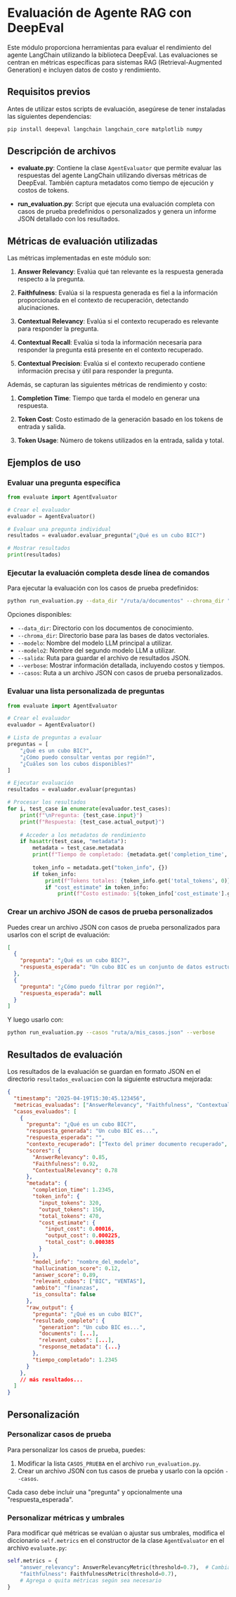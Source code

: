 # Evaluación de Agente RAG con DeepEval

Este módulo proporciona herramientas para evaluar el rendimiento del agente LangChain utilizando la biblioteca DeepEval. Las evaluaciones se centran en métricas específicas para sistemas RAG (Retrieval-Augmented Generation) e incluyen datos de costo y rendimiento.

## Requisitos previos

Antes de utilizar estos scripts de evaluación, asegúrese de tener instaladas las siguientes dependencias:

```bash
pip install deepeval langchain langchain_core matplotlib numpy
```

## Descripción de archivos

- **evaluate.py**: Contiene la clase `AgentEvaluator` que permite evaluar las respuestas del agente LangChain utilizando diversas métricas de DeepEval. También captura metadatos como tiempo de ejecución y costos de tokens.
  
- **run_evaluation.py**: Script que ejecuta una evaluación completa con casos de prueba predefinidos o personalizados y genera un informe JSON detallado con los resultados.

## Métricas de evaluación utilizadas

Las métricas implementadas en este módulo son:

1. **Answer Relevancy**: Evalúa qué tan relevante es la respuesta generada respecto a la pregunta.

2. **Faithfulness**: Evalúa si la respuesta generada es fiel a la información proporcionada en el contexto de recuperación, detectando alucinaciones.

3. **Contextual Relevancy**: Evalúa si el contexto recuperado es relevante para responder la pregunta.

4. **Contextual Recall**: Evalúa si toda la información necesaria para responder la pregunta está presente en el contexto recuperado.

5. **Contextual Precision**: Evalúa si el contexto recuperado contiene información precisa y útil para responder la pregunta.

Además, se capturan las siguientes métricas de rendimiento y costo:

1. **Completion Time**: Tiempo que tarda el modelo en generar una respuesta.

2. **Token Cost**: Costo estimado de la generación basado en los tokens de entrada y salida.

3. **Token Usage**: Número de tokens utilizados en la entrada, salida y total.

## Ejemplos de uso

### Evaluar una pregunta específica

```python
from evaluate import AgentEvaluator

# Crear el evaluador
evaluador = AgentEvaluator()

# Evaluar una pregunta individual
resultados = evaluador.evaluar_pregunta("¿Qué es un cubo BIC?")

# Mostrar resultados
print(resultados)
```

### Ejecutar la evaluación completa desde línea de comandos

Para ejecutar la evaluación con los casos de prueba predefinidos:

```bash
python run_evaluation.py --data_dir "/ruta/a/documentos" --chroma_dir "/ruta/a/base/chroma" --modelo "nombre_modelo" --verbose
```

Opciones disponibles:

- `--data_dir`: Directorio con los documentos de conocimiento.
- `--chroma_dir`: Directorio base para las bases de datos vectoriales.
- `--modelo`: Nombre del modelo LLM principal a utilizar.
- `--modelo2`: Nombre del segundo modelo LLM a utilizar.
- `--salida`: Ruta para guardar el archivo de resultados JSON.
- `--verbose`: Mostrar información detallada, incluyendo costos y tiempos.
- `--casos`: Ruta a un archivo JSON con casos de prueba personalizados.

### Evaluar una lista personalizada de preguntas

```python
from evaluate import AgentEvaluator

# Crear el evaluador
evaluador = AgentEvaluator()

# Lista de preguntas a evaluar
preguntas = [
    "¿Qué es un cubo BIC?",
    "¿Cómo puedo consultar ventas por región?",
    "¿Cuáles son los cubos disponibles?"
]

# Ejecutar evaluación
resultados = evaluador.evaluar(preguntas)

# Procesar los resultados
for i, test_case in enumerate(evaluador.test_cases):
    print(f"\nPregunta: {test_case.input}")
    print(f"Respuesta: {test_case.actual_output}")
    
    # Acceder a los metadatos de rendimiento
    if hasattr(test_case, "metadata"):
        metadata = test_case.metadata
        print(f"Tiempo de completado: {metadata.get('completion_time', 0):.4f} segundos")
        
        token_info = metadata.get("token_info", {})
        if token_info:
            print(f"Tokens totales: {token_info.get('total_tokens', 0)}")
            if "cost_estimate" in token_info:
                print(f"Costo estimado: ${token_info['cost_estimate'].get('total_cost', 0):.6f}")
```

### Crear un archivo JSON de casos de prueba personalizados

Puedes crear un archivo JSON con casos de prueba personalizados para usarlos con el script de evaluación:

```json
[
  {
    "pregunta": "¿Qué es un cubo BIC?",
    "respuesta_esperada": "Un cubo BIC es un conjunto de datos estructurados que incluye información sobre..."
  },
  {
    "pregunta": "¿Cómo puedo filtrar por región?",
    "respuesta_esperada": null
  }
]
```

Y luego usarlo con:

```bash
python run_evaluation.py --casos "ruta/a/mis_casos.json" --verbose
```

## Resultados de evaluación

Los resultados de la evaluación se guardan en formato JSON en el directorio `resultados_evaluacion` con la siguiente estructura mejorada:

```json
{
  "timestamp": "2025-04-19T15:30:45.123456",
  "metricas_evaluadas": ["AnswerRelevancy", "Faithfulness", "ContextualRelevancy"],
  "casos_evaluados": [
    {
      "pregunta": "¿Qué es un cubo BIC?",
      "respuesta_generada": "Un cubo BIC es...",
      "respuesta_esperada": "",
      "contexto_recuperado": ["Texto del primer documento recuperado", "Texto del segundo documento..."],
      "scores": {
        "AnswerRelevancy": 0.85,
        "Faithfulness": 0.92,
        "ContextualRelevancy": 0.78
      },
      "metadata": {
        "completion_time": 1.2345,
        "token_info": {
          "input_tokens": 320,
          "output_tokens": 150,
          "total_tokens": 470,
          "cost_estimate": {
            "input_cost": 0.00016,
            "output_cost": 0.000225,
            "total_cost": 0.000385
          }
        },
        "model_info": "nombre_del_modelo",
        "hallucination_score": 0.12,
        "answer_score": 0.89,
        "relevant_cubos": ["BIC", "VENTAS"],
        "ambito": "finanzas",
        "is_consulta": false
      },
      "raw_output": {
        "pregunta": "¿Qué es un cubo BIC?",
        "resultado_completo": {
          "generation": "Un cubo BIC es...",
          "documents": [...],
          "relevant_cubos": [...],
          "response_metadata": {...}
        },
        "tiempo_completado": 1.2345
      }
    },
    // más resultados...
  ]
}
```

## Personalización

### Personalizar casos de prueba

Para personalizar los casos de prueba, puedes:

1. Modificar la lista `CASOS_PRUEBA` en el archivo `run_evaluation.py`.
2. Crear un archivo JSON con tus casos de prueba y usarlo con la opción `--casos`.

Cada caso debe incluir una "pregunta" y opcionalmente una "respuesta_esperada".

### Personalizar métricas y umbrales

Para modificar qué métricas se evalúan o ajustar sus umbrales, modifica el diccionario `self.metrics` en el constructor de la clase `AgentEvaluator` en el archivo `evaluate.py`:

```python
self.metrics = {
    "answer_relevancy": AnswerRelevancyMetric(threshold=0.7),  # Cambia el umbral según tus necesidades
    "faithfulness": FaithfulnessMetric(threshold=0.7),
    # Agrega o quita métricas según sea necesario
}
``` 